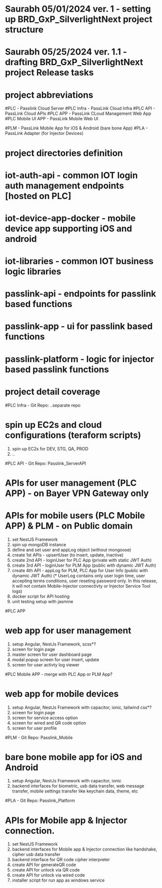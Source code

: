 # Saurabh 05/01/2024 ver. 1 - setting up BRD_GxP_SilverlightNext project structure
# Saurabh 05/25/2024 ver. 1.1 - drafting BRD_GxP_SilverlightNext project Release tasks 


# project abbreviations 
#PLC - Passlink Cloud Server
#PLC Infra - PassLink Cloud Infra
#PLC API - PassLink Cloud APIs
#PLC APP - PassLink CLoud Management Web App
#PLC Mobile UI APP - PassLink Mobile Web UI 

#PLM - PassLink Mobile App for iOS & Android (bare bone App)
#PLA - PassLink Adapter (for Injector Devices)

# project directories definition

# iot-auth-api - common IOT login auth management endpoints [hosted on PLC] 
# iot-device-app-docker - mobile device app supporting iOS and android
# iot-libraries - common IOT business logic libraries 
# passlink-api - endpoints for passlink based functions 
# passlink-app - ui for passlink based functions 
# passlink-platform - logic for injector based passlink functions


# project detail coverage

#PLC Infra - Git Repo: ..separate repo
# spin up EC2s and cloud configurations (teraform scripts)
1) spin up EC2s for DEV, STG, QA, PROD
2) ..

#PLC API - Git Repo: Passlink_ServerAPI
# APIs for user management (PLC APP) - on Bayer VPN Gateway only
# APIs for mobile users (PLC Mobile APP) & PLM - on Public domain
1) set NestJS Framework
2) spin up mongoDB instance 
3) define and set user and appLog object (without mongoose)
4) create 1st APIs - upsertUser (to insert, update, inactive)
5) create 2nd API - loginUser for PLC App (private with static JWT Auth)
6) create 3rd API - loginUser for PLM App (public with dynamic JWT Auth)
7) create 4th API - appLog for PLM, PLC App for User Info (public with dynamic JWT Auth)
(* UserLog contains only user login time, user accepting terms conditions, user reseting password only. In this release, it will not contain Mobile-Injector connectivty or Injector Service Tool logs)
8) docker script for API hosting 
9) unit testing setup with jasmine

#PLC APP
# web app for user management
1) setup Angular, NestJs Framework, scss*?
2) screen for login page
3) master screen for user dashboard page
4) modal popup screen for user insert, update 
5) screen for user activty log viewer 

#PLC Mobile APP  - merge with PLC App or PLM App?
# web app for mobile devices
1) setup Angular, NestJs Framework with capacitor, ionic, tailwind css*?
2) screen for login page
3) screen for service access option
4) screen for wired and QR code option
5) screen for user profile

#PLM - Git Repo: Passlink_Mobile
# bare bone mobile app for iOS and Android
1) setup Angular, NestJs Framework with capacitor, ionic
2) backend interfaces for biometric, usb data transfer, web message transfer, mobile settings transfer like keychain data, theme, etc

#PLA - Git Repo: Passlink_Platform
# APIs for Mobile app & Injector connection. 
1) set NestJS Framework
2) backend interfaces for Mobile app & Injector connection like handshake, cipher usb data transfer
3) backend interface for QR code cipher interpreter 
4) create API for generateQR code 
5) create API for unlock via QR code 
6) create API for unlock via wired code 
7) installer script for run app as windows service

